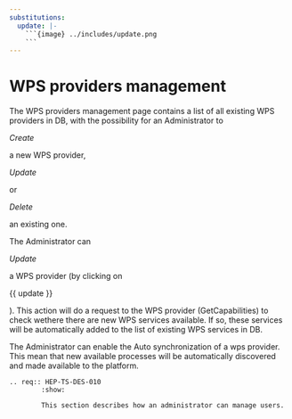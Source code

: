 ```yaml
---
substitutions:
  update: |-
    ```{image} ../includes/update.png
    ```
---
```


# WPS providers management

The WPS providers management page contains a list of all existing WPS providers in DB, with the possibility for an Administrator to 

*Create*

 a new WPS provider, 

*Update*

 or 

*Delete*

 an existing one.

The Administrator can 

*Update*

 a WPS provider (by clicking on 

{{ update }}

). This action will do a request to the WPS provider (GetCapabilities) to check wethere there are new WPS services available. If so, these services will be automatically added to the list of existing WPS services in DB.

The Administrator can enable the Auto synchronization of a wps provider. This mean that new available processes will be automatically discovered and made available to the platform.

```{eval-rst}
.. req:: HEP-TS-DES-010
        :show:

        This section describes how an administrator can manage users.
```
